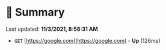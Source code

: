 # 📖 Summary
Last updated: **11/3/2021, 8:58:31 AM**

- `GET` [https://google.com](https://google.com) - **Up** (126ms)
